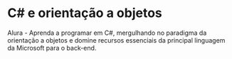 # C# e orientação a objetos
Alura - Aprenda a programar em C#, mergulhando no paradigma da orientação a objetos e domine recursos essenciais da principal linguagem da Microsoft para o back-end.

